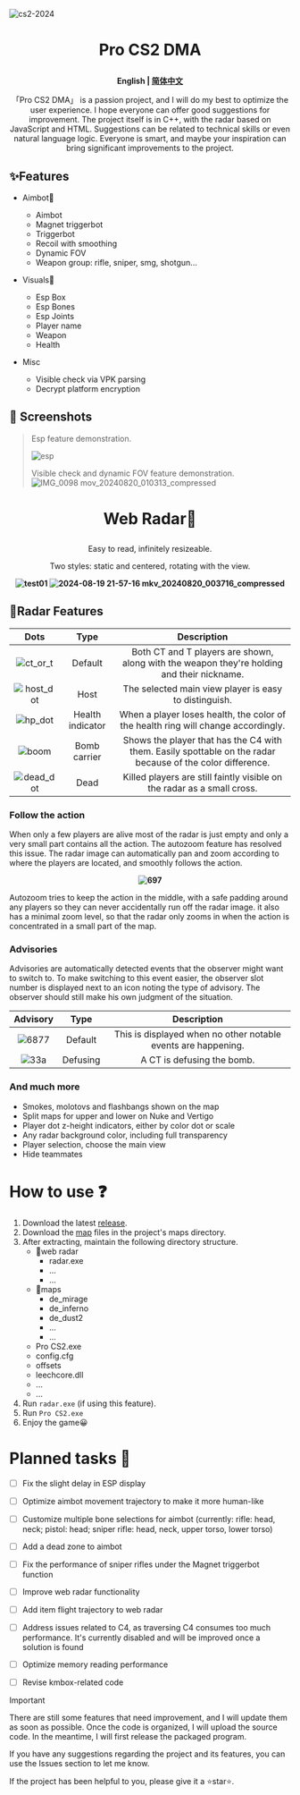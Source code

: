 ![cs2-2024](https://github.com/user-attachments/assets/afbeb13e-1f2f-4a98-a77a-fb0f42a3ecf7)
# <p align="center">Pro CS2 DMA</p>

**<p align="center">English | [简体中文](https://github.com/Enoouo/Pro-CS2_DMA/blob/main/README.cn.md)</p>**


<p align="center">「Pro CS2 DMA」 is a passion project, and I will do my best to optimize the user experience. I hope everyone can offer good suggestions for improvement. The project itself is in C++, with the radar based on JavaScript and HTML. Suggestions can be related to technical skills or even natural language logic. Everyone is smart, and maybe your inspiration can bring significant improvements to the project.</p>

## ✨Features 
+ Aimbot🔫
  - Aimbot
  - Magnet triggerbot
  - Triggerbot
  - Recoil with smoothing
  - Dynamic FOV
  - Weapon group: rifle, sniper, smg, shotgun...

+ Visuals👀
  - Esp Box
  - Esp Bones
  - Esp Joints 
  - Player name                            
  - Weapon
  - Health
 
+ Misc
  - Visible check via VPK parsing
  - Decrypt platform encryption
 
## 🧩 Screenshots
> Esp feature demonstration.
> 
> ![esp](https://github.com/user-attachments/assets/e6df2d18-6c16-411c-8d72-a9578cb7be73)
> 
> Visible check and dynamic FOV feature demonstration.
> ![IMG_0098 mov_20240820_010313_compressed](https://github.com/user-attachments/assets/54c6202b-45c7-40da-a8a5-36d68993c030)



                              

 

# <p align="center">Web Radar🧭</p>
<p align="center">Easy to read, infinitely resizeable.</p>
<p align="center">Two styles: static and centered, rotating with the view.</p>

**<p align="center">![test01](https://github.com/user-attachments/assets/3fddaf8a-29c0-4bdb-abe3-07eef1d42a88)      ![2024-08-19 21-57-16 mkv_20240820_003716_compressed](https://github.com/user-attachments/assets/16092ecd-3e24-45c0-9f0b-13dccefbc817)</p>**

## 🎉Radar Features
|     Dots    |   Type   |     Description     |
|  :---:       |   :---:  |         :---:       |
|  ![ct_or_t](https://github.com/user-attachments/assets/173d2ba2-eae1-4ba7-8e80-11e5d85e137b)| Default     | Both CT and T players are shown, along with the weapon they're holding and their nickname.    |
|  ![host_dot](https://github.com/user-attachments/assets/98a2df8b-3722-49b0-b36d-c5a38267a245)| Host       | The selected main view player is easy to distinguish.      |
|  ![hp_dot](https://github.com/user-attachments/assets/95df1103-a9cb-48ae-8eeb-f1e8cdea3132)| Health indicator  | When a player loses health, the color of the health ring will change accordingly.      |
|  ![boom](https://github.com/user-attachments/assets/718e966d-aaee-443e-bc70-05e1a18f0689)| Bomb carrier  | Shows the player that has the C4 with them. Easily spottable on the radar because of the color difference.      |
|  ![dead_dot](https://github.com/user-attachments/assets/fcaa4f10-0b0c-41db-bedb-9d9b2aca9869)| Dead  | Killed players are still faintly visible on the radar as a small cross.      |

### Follow the action  

When only a few players are alive most of the radar is just empty and only a very small part contains all the action. The autozoom feature has resolved this issue. The radar image can automatically pan and zoom according to where the players are located, and smoothly follows the action.
  **<p align="center">![697](https://github.com/user-attachments/assets/28a271a4-d1ce-4516-ac13-740db8efcab0)</p>** 
Autozoom tries to keep the action in the middle, with a safe padding around any players so they can never accidentally run off the radar image. it also has a minimal zoom level, so that the radar only zooms in when the action is concentrated in a small part of the map.  

  


### Advisories

  Advisories are automatically detected events that the observer might want to switch to. To make switching to this event easier, the observer slot number is displayed next to an icon noting the type of advisory. The observer should still make his own judgment of the situation.  

|     Advisory    |   Type   |     Description     |
|  :---:       |   :---:  |         :---:       |
|  ![6877](https://github.com/user-attachments/assets/0ea14f54-aa51-40f4-8137-e03e4e9f22ce)| Default     | This is displayed when no other notable events are happening.    |
|  ![33a](https://github.com/user-attachments/assets/b733d1ea-91d3-46a4-acf3-715ed114b164)| Defusing      | A CT is defusing the bomb.      |  



### And much more
  + Smokes, molotovs and flashbangs shown on the map
  + Split maps for upper and lower on Nuke and Vertigo 
  + Player dot z-height indicators, either by color dot or scale
  + Any radar background color, including full transparency
  + Player selection, choose the main view
  + Hide teammates



# How to use ❓

  1. Download the latest [release](https://github.com/Enoouo/Pro-CS2_DMA/releases).
  2. Download the [map](https://github.com/Enoouo/Pro-CS2_DMA/tree/main/maps) files in the project's maps directory.
  3. After extracting, maintain the following directory structure.
     - 📁web radar
       - radar.exe
       - ...
       - ...
     - 📁maps
        - de_mirage
        - de_inferno
        - de_dust2
        - ...
        - ...
     - Pro CS2.exe
     - config.cfg
     - offsets
     - leechcore.dll
     - ...
     - ...
  4. Run `radar.exe` (if using this feature).
  5. Run `Pro CS2.exe`
  6. Enjoy the game😀


# Planned tasks 📑  

  - [ ] Fix the slight delay in ESP display
  - [ ] Optimize aimbot movement trajectory to make it more human-like
  - [ ] Customize multiple bone selections for aimbot (currently: rifle: head, neck; pistol: head; sniper rifle: head, neck, upper torso, lower torso)
  - [ ] Add a dead zone to aimbot
  - [ ] Fix the performance of sniper rifles under the Magnet triggerbot function
  - [ ] Improve web radar functionality
  - [ ] Add item flight trajectory to web radar
  - [ ] Address issues related to C4, as traversing C4 consumes too much performance. It's currently disabled and will be improved once a solution is found
  - [ ] Optimize memory reading performance
  - [ ] Revise kmbox-related code

    

    

> [!IMPORTANT]
> There are still some features that need improvement, and I will update them as soon as possible. Once the code is organized, I will upload the source code. In the meantime, I will first release the packaged program. 

If you have any suggestions regarding the project and its features, you can use the Issues section to let me know. 

If the project has been helpful to you, please give it a ⭐star⭐.




